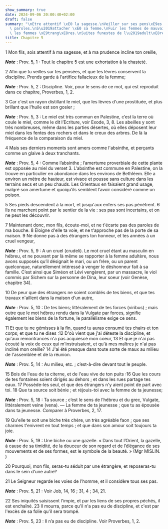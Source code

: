 ```yaml
---
show_summary: true
date: 2024-09-06 20:00:40+02:00
draft: false
summary: "\nEtre attentif \xE0 la sagesse.\nVeiller sur ses pens\xE9es et sur ses\
  \ paroles.\nS\u2019attacher \xE0 sa femme.\nFuir les femmes de mauvaise vie.\nEviter\
  \ les femmes \xE9trang\xE8res.\nSuites funestes de l\u2019adult\xE8re.\n"
title: Chapitre 5
---
```





1 Mon fils, sois attentif à ma sagesse, et à ma prudence incline ton oreille,

***Note*** :  Prov. 5, 1 : Tout le chapitre 5 est une exhortation à la chasteté.

2 Afin que tu veilles sur tes pensées, et que tes lèvres conservent la discipline. Prends garde à l'artifice fallacieux de la femme;

***Note*** :  Prov. 5, 2 : Discipline. Voir, pour le sens de ce mot, qui est reproduit dans ce chapitre, Proverbes, 1, 2.


3 Car c'est un rayon distillant le miel, que les lèvres d'une prostituée, et plus brillant que l'huile est son gosier ;

***Note*** :  Prov. 5, 3 : Le miel est très commun en Palestine, c’est la terre où coule le miel, comme le dit l’Ecriture, voir Exode, 3, 8. Les abeilles y sont très nombreuses, même dans les parties désertes, où elles déposent leur miel dans les fentes des rochers et dans le creux des arbres. De là la fréquence de la comparaison du miel.

4 Mais ses derniers moments sont amers comme l'absinthe, et perçants comme un glaive à deux tranchants.

***Note*** :  Prov. 5, 4 : Comme l’absinthe ; l’amertume proverbiale de cette plante est opposée au miel du verset 3. L’absinthe est commune en Palestine, on la trouve en particulier en abondance dans les environs de Bethléem. Elle a environ un mètre de hauteur, est vivace et pousse sans culture dans les terrains secs et un peu chauds. Les Orientaux en faisaient grand usage, malgré son amertume et quoiqu’ils semblent l’avoir considéré comme un poison.

5 Ses pieds descendent à la mort, et jusqu'aux enfers ses pas pénètrent. 6 Ils ne marchent point par le sentier de la vie : ses pas sont incertains, et on ne peut les découvrir.


7 Maintenant donc, mon fils, écoute-moi, et ne t'écarte pas des paroles de ma bouche. 8 Eloigne d'elle ta voie, et ne t'approche pas de la porte de sa maison. 9 Ne donne pas à des étrangers ton honneur, et tes années à un cruel vengeur,

***Note*** :  Prov. 5, 9 : A un cruel (crudeli). Le mot cruel étant au masculin en hébreu, et ne pouvant par là même se rapporter à la femme adultère, nous avons supposés qu’il désignait le mari, ou un frère, ou un parent quelconque, naturellement intéressé à venger le déshonneur fait à sa famille. C’est ainsi que Siméon et Lévi vengèrent, par un massacre, le viol commis par Sichem sur la personne de Dina, leur soeur (voir Genèse, chapitre 34).

10 De peur que des étrangers ne soient comblés de tes biens, et que tes travaux n'aillent dans la maison d'un autre,

***Note*** :  Prov. 5, 10 : De tes biens; littéralement de tes forces (viribus) ; mais outre que le mot hébreu rendu dans la Vulgate par forces, signifie également les biens de la fortune, le parallélisme exige ce sens.

11 Et que tu ne gémisses à la fin, quand tu auras consumé tes chairs et ton corps; et que tu ne dises :12 D'où vient que j'ai déteste la discipline, et qu'aux remontrances n'a pas acquiescé mon coeur, 13 Et que je n'ai pas écouté la voix de ceux qui m'instruisaient, et qu'à mes maîtres je n'ai pas incliné mon oreille? 14 J'ai été presque dans toute sorte de maux au milieu de l'assemblée et de la réunion.

***Note*** :  Prov. 5, 14 : Au milieu, etc. ; c’est-à-dire devant tout le peuple.


15 Bois de l'eau de ta citerne, et de l'eau vive de ton puits :16 Que les cours de tes fontaines soient dirigés au dehors ; et dans les rues partage tes eaux. 17 Possède-les seul, et que des étrangers n'y aient point de part avec toi. 18 Que ta source soit bénie ; et réjouis-toi avec la femme de ta jeunesse;

***Note*** :  Prov. 5, 18 : Ta source ; c’est le sens de l’hébreu et du grec, Vulgate, littéralement veine (vena). ― La femme de ta jeunesse ; que tu as épousée dans ta jeunesse. Comparer à Proverbes, 2, 17.

19 Qu'elle te soit une biche très chère, un très agréable faon ; que ses charmes t'enivrent en tout temps ; et que dans son amour soit toujours ta joie.

***Note*** :  Prov. 5, 19 : Une biche ou une gazelle. « Dans tout l’Orient, la gazelle, à cause de sa timidité, de la douceur de son regard et de l’élégance de ses mouvements et de ses formes, est le symbole de la beauté. » (Mgr MISLIN. )

20 Pourquoi, mon fils, seras-tu séduit par une étrangère, et reposeras-tu dans le sein d'une autre?


21 Le Seigneur regarde les voies de l'homme, et il considère tous ses pas.

***Note*** :  Prov. 5, 21 : Voir Job, 14, 16 ; 31, 4 ; 34, 21.

22 Ses iniquités saisissent l'impie, et par les liens de ses propres péchés, il est enchaîné. 23 Il mourra, parce qu'il n'a pas eu de discipline, et c'est par l'excès de sa folie qu'il sera trompé.

***Note*** :  Prov. 5, 23 : Il n’a pas eu de discipline. Voir Proverbes, 1, 2.

